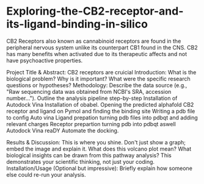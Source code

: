 # Exploring-the-CB2-receptor-and-its-ligand-binding-in-silico
CB2 Receptors also known as cannabinoid receptors are found in the peripheral nervous system unlike its counterpart CB1 found in the CNS. CB2 has many benefits when activated due to its therapeutic affects and not have psychoactive properties.

Project Title & Abstract: CB2 receptors are cruicial 
Introduction: What is the biological problem? Why is it important? What were the specific research questions or hypotheses?
Methodology:
Describe the data source (e.g., "Raw sequencing data was obtained from NCBI's SRA, accession number...").
Outline the analysis pipeline step-by-step 
Installation of Autodock Vina
Installation of obabel.
Opening the predicted alphafold CB2 receptor and ligand on Pymol and finding the binding site
Writing a pdb file to config Auto vina
Ligand prepation turning pdb files into pdbqt and adding relevant charges
Receptor prepartion turning pdb into pdbqt aswell
Autodock Vina reaDY
Automate the docking.

Results & Discussion: This is where you shine. Don't just show a graph; embed the image and explain it. What does this volcano plot mean? What biological insights can be drawn from this pathway analysis? This demonstrates your scientific thinking, not just your coding.
Installation/Usage (Optional but impressive): Briefly explain how someone else could re-run your analysis.
